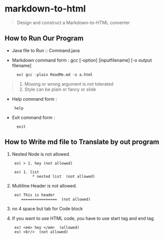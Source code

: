 # markdown-to-html
>Design and construct a Markdown-to-HTML converter


## How to Run Our Program

* Java file to Run :: Command.java
* Markdown command form : gcc [-option] [inputfilename] [-o output filename] 

        ex) gcc -plain ReadMe.md -o a.html
  
> 1. Missing or wrong argument is not tolerated
> 2. Style can be plain or fancy or slide
  
*  Help command form : 
        
        help       

* Exit command form : 

        exit
        
## How to Write md file to Translate by out program

1. Nested Node is not allowed.

        ex) > 1. hey (not allowed)
        
        ex) 1. list
                * nested list  (not allowed)
        
2. Multiline Header is not allowed.
        
        ex) This is header
           ================  (not allowed)
           
3. no 4 space but tab for Code block

4. If you want to use HTML code, you have to use start tag and end tag

        ex) <em> hey </em>  (allowed)
        ex) <br/>  (not allowed)

